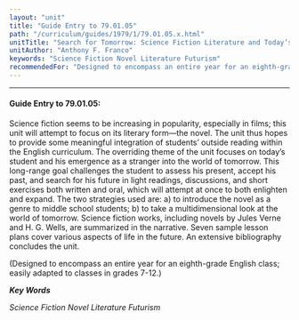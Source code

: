 ```yaml
---
layout: "unit"
title: "Guide Entry to 79.01.05"
path: "/curriculum/guides/1979/1/79.01.05.x.html"
unitTitle: "Search for Tomorrow: Science Fiction Literature and Today’s Student"
unitAuthor: "Anthony F. Franco"
keywords: "Science Fiction Novel Literature Futurism"
recommendedFor: "Designed to encompass an entire year for an eighth-grade English class; easily adapted to classes in grades 7-12."
---
```

<body>
<hr/>
<h4>
Guide Entry to 79.01.05:
</h4>
Science fiction seems to be increasing in popularity, especially in films; this unit will attempt to focus on its literary form—the novel.  The unit thus hopes to provide some meaningful integration of students’ outside reading within the English curriculum.  The overriding theme of the unit focuses on today’s student and his emergence as a stranger into the world of tomorrow.  This long-range goal challenges the student to assess his present, accept his past, and search for his future in light readings, discussions, and short exercises both written and oral, which will attempt at once to both enlighten and expand.  The two strategies used are: a) to introduce the novel as a genre to middle school students; b) to take a multidimensional look at the world of tomorrow.  Science fiction works, including novels by Jules Verne and H. G. Wells, are summarized in the narrative.  Seven sample lesson plans cover various aspects of life in the future.  An extensive bibliography concludes the unit.
<p>
(Designed to encompass an entire year for an eighth-grade English class; easily adapted to classes in grades 7-12.)
</p>
<p>
<b>
<i>
Key Words
</i>
</b>
<br/>
</p>
<p>
<i>
Science Fiction Novel Literature Futurism
</i>
</p>
</body>